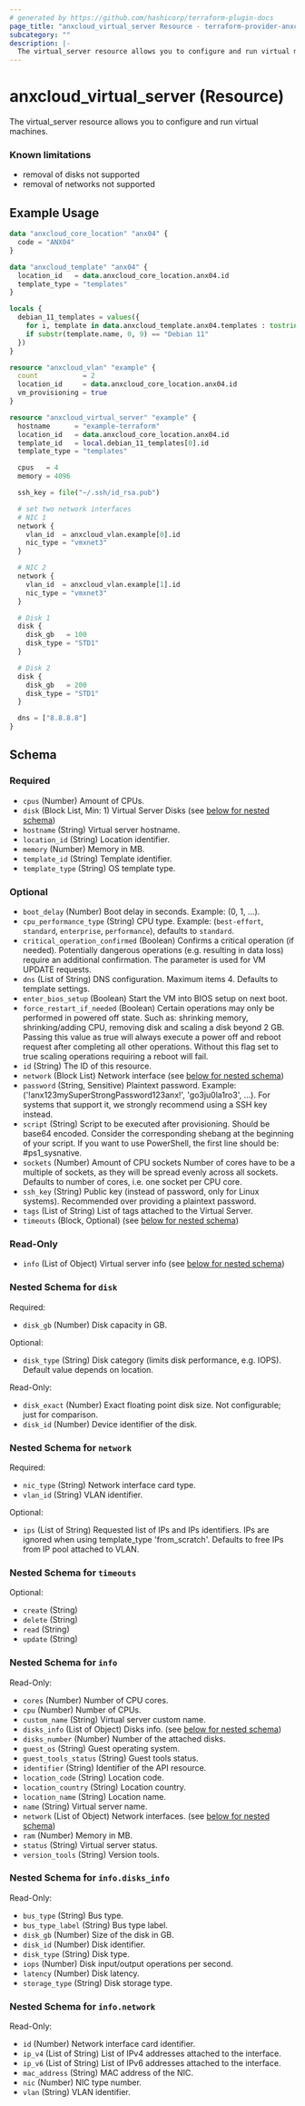 ```yaml
---
# generated by https://github.com/hashicorp/terraform-plugin-docs
page_title: "anxcloud_virtual_server Resource - terraform-provider-anxcloud"
subcategory: ""
description: |-
  The virtual_server resource allows you to configure and run virtual machines.
---
```


# anxcloud_virtual_server (Resource)

The virtual_server resource allows you to configure and run virtual machines.

### Known limitations
- removal of disks not supported
- removal of networks not supported

## Example Usage

```terraform
data "anxcloud_core_location" "anx04" {
  code = "ANX04"
}

data "anxcloud_template" "anx04" {
  location_id   = data.anxcloud_core_location.anx04.id
  template_type = "templates"
}

locals {
  debian_11_templates = values({
    for i, template in data.anxcloud_template.anx04.templates : tostring(i) => template
    if substr(template.name, 0, 9) == "Debian 11"
  })
}

resource "anxcloud_vlan" "example" {
  count           = 2
  location_id     = data.anxcloud_core_location.anx04.id
  vm_provisioning = true
}

resource "anxcloud_virtual_server" "example" {
  hostname      = "example-terraform"
  location_id   = data.anxcloud_core_location.anx04.id
  template_id   = local.debian_11_templates[0].id
  template_type = "templates"

  cpus   = 4
  memory = 4096

  ssh_key = file("~/.ssh/id_rsa.pub")

  # set two network interfaces
  # NIC 1
  network {
    vlan_id  = anxcloud_vlan.example[0].id
    nic_type = "vmxnet3"
  }

  # NIC 2
  network {
    vlan_id  = anxcloud_vlan.example[1].id
    nic_type = "vmxnet3"
  }

  # Disk 1
  disk {
    disk_gb   = 100
    disk_type = "STD1"
  }

  # Disk 2
  disk {
    disk_gb   = 200
    disk_type = "STD1"
  }

  dns = ["8.8.8.8"]
}
```

<!-- schema generated by tfplugindocs -->
## Schema

### Required

- `cpus` (Number) Amount of CPUs.
- `disk` (Block List, Min: 1) Virtual Server Disks (see [below for nested schema](#nestedblock--disk))
- `hostname` (String) Virtual server hostname.
- `location_id` (String) Location identifier.
- `memory` (Number) Memory in MB.
- `template_id` (String) Template identifier.
- `template_type` (String) OS template type.

### Optional

- `boot_delay` (Number) Boot delay in seconds. Example: (0, 1, …).
- `cpu_performance_type` (String) CPU type. Example: (`best-effort`, `standard`, `enterprise`, `performance`), defaults to `standard`.
- `critical_operation_confirmed` (Boolean) Confirms a critical operation (if needed). Potentially dangerous operations (e.g. resulting in data loss) require an additional confirmation. The parameter is used for VM UPDATE requests.
- `dns` (List of String) DNS configuration. Maximum items 4. Defaults to template settings.
- `enter_bios_setup` (Boolean) Start the VM into BIOS setup on next boot.
- `force_restart_if_needed` (Boolean) Certain operations may only be performed in powered off state. Such as: shrinking memory, shrinking/adding CPU, removing disk and scaling a disk beyond 2 GB. Passing this value as true will always execute a power off and reboot request after completing all other operations. Without this flag set to true scaling operations requiring a reboot will fail.
- `id` (String) The ID of this resource.
- `network` (Block List) Network interface (see [below for nested schema](#nestedblock--network))
- `password` (String, Sensitive) Plaintext password. Example: ('!anx123mySuperStrongPassword123anx!', 'go3ju0la1ro3', …). For systems that support it, we strongly recommend using a SSH key instead.
- `script` (String) Script to be executed after provisioning. Should be base64 encoded. Consider the corresponding shebang at the beginning of your script. If you want to use PowerShell, the first line should be: #ps1_sysnative.
- `sockets` (Number) Amount of CPU sockets Number of cores have to be a multiple of sockets, as they will be spread evenly across all sockets. Defaults to number of cores, i.e. one socket per CPU core.
- `ssh_key` (String) Public key (instead of password, only for Linux systems). Recommended over providing a plaintext password.
- `tags` (List of String) List of tags attached to the Virtual Server.
- `timeouts` (Block, Optional) (see [below for nested schema](#nestedblock--timeouts))

### Read-Only

- `info` (List of Object) Virtual server info (see [below for nested schema](#nestedatt--info))

<a id="nestedblock--disk"></a>
### Nested Schema for `disk`

Required:

- `disk_gb` (Number) Disk capacity in GB.

Optional:

- `disk_type` (String) Disk category (limits disk performance, e.g. IOPS). Default value depends on location.

Read-Only:

- `disk_exact` (Number) Exact floating point disk size. Not configurable; just for comparison.
- `disk_id` (Number) Device identifier of the disk.


<a id="nestedblock--network"></a>
### Nested Schema for `network`

Required:

- `nic_type` (String) Network interface card type.
- `vlan_id` (String) VLAN identifier.

Optional:

- `ips` (List of String) Requested list of IPs and IPs identifiers. IPs are ignored when using template_type 'from_scratch'. Defaults to free IPs from IP pool attached to VLAN.


<a id="nestedblock--timeouts"></a>
### Nested Schema for `timeouts`

Optional:

- `create` (String)
- `delete` (String)
- `read` (String)
- `update` (String)


<a id="nestedatt--info"></a>
### Nested Schema for `info`

Read-Only:

- `cores` (Number) Number of CPU cores.
- `cpu` (Number) Number of CPUs.
- `custom_name` (String) Virtual server custom name.
- `disks_info` (List of Object) Disks info. (see [below for nested schema](#nestedobjatt--info--disks_info))
- `disks_number` (Number) Number of the attached disks.
- `guest_os` (String) Guest operating system.
- `guest_tools_status` (String) Guest tools status.
- `identifier` (String) Identifier of the API resource.
- `location_code` (String) Location code.
- `location_country` (String) Location country.
- `location_name` (String) Location name.
- `name` (String) Virtual server name.
- `network` (List of Object) Network interfaces. (see [below for nested schema](#nestedobjatt--info--network))
- `ram` (Number) Memory in MB.
- `status` (String) Virtual server status.
- `version_tools` (String) Version tools.

<a id="nestedobjatt--info--disks_info"></a>
### Nested Schema for `info.disks_info`

Read-Only:

- `bus_type` (String) Bus type.
- `bus_type_label` (String) Bus type label.
- `disk_gb` (Number) Size of the disk in GB.
- `disk_id` (Number) Disk identifier.
- `disk_type` (String) Disk type.
- `iops` (Number) Disk input/output operations per second.
- `latency` (Number) Disk latency.
- `storage_type` (String) Disk storage type.


<a id="nestedobjatt--info--network"></a>
### Nested Schema for `info.network`

Read-Only:

- `id` (Number) Network interface card identifier.
- `ip_v4` (List of String) List of IPv4 addresses attached to the interface.
- `ip_v6` (List of String) List of IPv6 addresses attached to the interface.
- `mac_address` (String) MAC address of the NIC.
- `nic` (Number) NIC type number.
- `vlan` (String) VLAN identifier.


